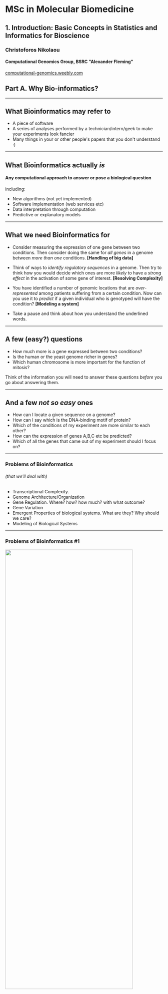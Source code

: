 # MSc in Molecular Biomedicine

## 1. Introduction: Basic Concepts in Statistics and Informatics for Bioscience
### Christoforos Nikolaou  
#### Computational Genomics Group, BSRC "Alexander Fleming" 
[computational-genomics.weebly.com](http://computational-genomics.weebly.com)  

## Part A. Why Bio-informatics?

---

## What Bioinformatics may refer to
* A piece of software
* A series of analyses performed by a technician/intern/geek to make your experiments look fancier
* Many things in your or other people's papers that you don't understand :)

---
## What Bioinformatics actually *is*
#### Any computational approach to answer **or pose** a biological question

including:
* New algorithms (not yet implemented)
* Software implementation (web services etc)
* Data interpretation through computation
* Predictive or explanatory models

---
## What we need Bioinformatics for
* Consider measuring the expression of one gene between two conditions. Then consider doing the same for _all genes_ in a genome between _more than one_ conditions. **[Handling of big data]**
* Think of ways to _identify regulatory sequences_ in a genome. Then try to think how you would decide which ones are more _likely_ to have a _strong effect_ in the activation of some gene of interest. **[Resolving Complexity]**
* You have identified a number of genomic locations that are _over-represented_ among patients suffering from a certain condition. Now can you use it to _predict_ if a given individual who is genotyped will have the condition? **[Modeling a system]**

* Take a pause and think about how you understand the underlined words.
---

## A few (easy?) questions
* How much more is a gene expressed between two conditions?
* Is the human or the yeast genome richer in genes?
* Which human chromosome is more important for the function of mitosis?


Think of the information you will need to answer these questions _before_ you go about answering them.

---
## And a few _not so easy_ ones
* How can I locate a given sequence on a genome?
* How can I say which is the DNA-binding motif of protein?
* Which of the conditions of my experiment are more similar to each other?
* How can the expression of genes A,B,C etc be predicted?
* Which of all the genes that came out of my experiment should I focus on?

---
### Problems of Bioinformatics 
###### (that we'll deal with)
* Transcriptional Complexity. 
* Genome Architecture/Organization
* Gene Regulation. Where? how? how much? with what outcome?
* Gene Variation
* Emergent Properties of biological systems. What are they? Why should we care?
* Modeling of Biological Systems

---
### Problems of Bioinformatics #1

<img src="https://github.com/christoforos-nikolaou/MolBioMedClass/blob/master/Figures/CompBio/Figure11_11.jpg" width="90%" height="60%" style="float: center"> 

* Transcriptional Complexity. How complex is a gene? 
* *the Question*: What can we know about the region in which the gene resides?

---
### Problems of Bioinformatics #2
<img src="https://github.com/christoforos-nikolaou/MolBioMedClass/blob/master/Figures/CompBio/Figure00_02.jpg" width="50%" height="50%" style="float: right"> 

* Genome Architecture. How are genes distributed in the genome?
* *the Question*: Which underlying features are correlated with their distribution?

---
### Problems of Bioinformatics #3
* Sequence similarity/homology 
* *the Question*: How can we locate a "string" of DNA in a genome? 

<img src="https://github.com/christoforos-nikolaou/MolBioMedClass/blob/master/Figures/CompBio/Figure00_03.jpg" width="100%" height="60%" style="float: right"> 

---
### Problems of Bioinformatics #4
* Analyzing Gene Regulation 
* *the Question*: Where does a transcription factor bind on the genome?  

<img src="https://github.com/christoforos-nikolaou/MolBioMedClass/blob/master/Figures/CompBio/Figure03_07.jpg" width="60%" height="60%" style="float: center"> 

---

### Problems of Bioinformatics #5
*  Gene Expression Analysis. How is gene regulation orchestrated in different conditions?
*  *the Question*: Which group of genes changes expression in time during a development?

<img src="https://github.com/christoforos-nikolaou/MolBioMedClass/blob/master/Figures/CompBio/Figure07_06.jpg" width="90%" height="45%" style="float: right"> 

---
### Problems of Bioinformatics #6
<img src="https://github.com/christoforos-nikolaou/MolBioMedClass/blob/master/Figures/CompBio/Figure08_01.jpg" width="50%" height="45%" style="float: center"> 

*  Functional Analysis of Gene Expression
*  *the Question*: Which biological functions/pathways are more important given a set of over/under-expressed genes?  

---
### Problems of Bioinformatics #7
<img src="https://github.com/christoforos-nikolaou/MolBioMedClass/blob/master/Figures/CompBio/Figure09_01.jpg" width="50%" height="45%" style="float: right"> 

*  Biological Networks 
*  What can we learn from the association of biological entities?
*  *the Question*: Which protein(s) are most important in a specific experimental context?

---

### Problems of Bioinformatics #8

<img src="https://github.com/christoforos-nikolaou/MolBioMedClass/blob/master/Figures/CompBio/Figure10_02.jpg" width="60%" height="45%" style="float: center"> 

*  Genomic Variation. How can we link genetic variability with the phenotype?
*  *the Question*: How can we locate gene polymorphisms that are predictors of disease susceptibility?
---

### Problems of Bioinformatics #9
<img src="https://github.com/christoforos-nikolaou/MolBioMedClass/blob/master/Figures/CompBio/Figure12_09.jpg" width="45%" height="45%" style="float: right"> 

*  Putting it all together. Model design 
*  *the Question*: Can we predict gene expression levels from other sources of data?  
---
## Part B. Remembering stuff
* Which tools do we need to perform bioinformatics analyses?
	* Quantitative thinking [OK]
	* Statistics [?]
	* Algorithm design [simpler than what you may think]
	* Computer skills [can be outsourced]
---
## Quantitative thinking and Statistics
* Quantitative thinking
	* Reasoning with numbers 
	* Considering background models
	* Plan quantitative controls
* Statistics
	* Provides tools for all of the above
---
## Problems with Statistics #1
1. We tend to see patterns where they don't exist. 
	* "Hot hands"
	 <img src="https://github.com/christoforos-nikolaou/MolBioMedClass/blob/master/Figures/Statistics/hothands.jpg" width="60%" height="60%" style="float: center"> 

Can you discover "runs" of Xs or -s in the above panel?

---
## Problems with Statistics #2
2. Give a *number range* that **will include the correct answer with 90%** probability.
```
1 The year of birth of Mozart
2 Number of inhabited Greek islands
3 Nikos Galis career average points per game
4 The length of the Danube River (in km)
5 Gestation period of a lion (in days)
6 Number of films directed by Stanley Kubrick
7 Number of years between the first and the last Beatles recording 
8 Age of Pope Francis
9 Number of women who have won a Literature Nobel Prize 
10 Wingspan of an Airbus A320 (in m)
```
---
[comment]: <> (Solutions: 1 Mozart year of birth: 1756 Wikipedia, 2 Number of Greek Inhabited Islands: 227 HTO 3 Galis PPG: 32.8 FIBA Europe 4 Length of the Danube: 2860km Wikipedia 5 Lion Gestation period: 110 days factophile 6 Kubrick films: 16 imdb 7 Beatles active for 7 years. No1 hits: 17 Rolling Stone Magazine 8 Pope Francis is 83 google 9 Female Literature Nobel Laurates: 14 nobelprize.org 10 A320 wingspan: 35.8m Airbus.com)

## How many did you get within your range?

---

## Problems with Statistics #2
Conclusion: We tend to be over-confident

---

## Problems with Statistics #3
3. We are fooled by regression to the mean. The case of the Sacked football managers

	 <img src="https://github.com/christoforos-nikolaou/MolBioMedClass/blob/master/Figures/Statistics/SackedManagers2.jpg" width="60%" height="60%" style="float: center"> 
---
## Problems with Statistics #4
4. We don't understand multiple comparisons
	* I give a coin to **one** of you and ask you to flip it ten times. If you bring 9 heads how would you describe the coin?
	* I give the same coin to **each one** and ask you to flip it ten times. If one of you gets 9 heads what he/she should tell me about the coin?
---

## How to plan your analysis 
### Five easy questions:
1. What is the type of your outcome? Are you reporting a binomial (YES/NO) effect or is your outcome continuous values of a physical property?
2. Which are your explanatory variables? Are they categorical (e.g. "wild-type vs. treated") or continuous (e.g. dosage of a drug)? 
3. How many conditions are you analyzing? Is it one, two or more?

---
### Five easy questions:
4. If you are comparing more than one conditions are your data matched? Do they come in pairs or not?
5. If your outcome is continuous is it normally distributed? Do you even know what "normally distributed" is?
---
### Types of outcome
* binomial (yes/no, dead/alive, improved/not)
* continuous (temperature, fluoresence, weight etc)
* parametrical ("blue","green","red")

How can you describe the above in numbers?
When will you use values, frequencies, ratios?

---
### Explanatory variables
* Can the objects you measure be categorized? 
* If yes, in how many groups?
* If not, what is the variable that could be used to define them (age, treatment, genetic background)

Describe experiments for each type

---
### Number of conditions
* One condition: You can only ask if two or more outcomes are associated
* Two conditions: You can compare the same outcome between the two conditions
* More than two conditions: You can compare between two or more conditions but you are doing *multiple comparisons*

---
### Matched or unmatched samples
* Samples are unmatched. You can compare their means but you cannot ask for correlations or "congenital" differences
* Samples are matched. You can also track paired differences
---
### Is it Normal or is it not?
* What can we do when our data are normally distributed?
	* A number of tests apply, such as Student's t-test to compare means, ANOVA to analyze variance etc
* More importantly. What can we do when they aren't?
	* try to transform the data
	* apply non-parametric tests
	* KEY solution: apply computational tests
---
# Practical Question #1
* We are administering a treatment to a set of patients in the form of a substance and we want to see if the efficiency of the treament is dependent on the genetic background. 
	* How should we plan our experiment?
	* What should we measure?
	* What should we be careful of?
---
# Practical Question #2
* We want to test the effect of a drug between two sets of patients. One set is taking the drug, the other is taking a placebo. We measure the weight gain of the patients before and after administration. 
	* What is the type of the outcome?
	* Which is the explanatory variable?
	* What is the question we should ask?
	* What test should we use?
	* What should we be careful of?
---
# Practical Question #3
* We are feeding a set of mice with an assumed "superfood" at different doses. We want to see if this has any effect on their susceptibility to cancer. We expose the mice to X-ray radiation and measure tumour occurrence.  
	* How can we tell if the superfood is effective?
	* Can we measure how effective it is?
	* How will we control our experiment?
---
### The median is the message (by S.J. Gould)
* Did you read it? Discuss.
---

# Test Slide
#### A table
|Theme name|Value|Directive|
|:-:|:-:|:-|
One value|Second Value| third value
 
